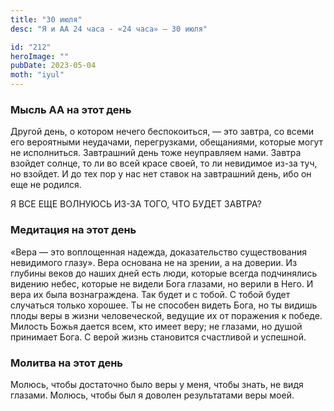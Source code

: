 ```yaml
---
title: "30 июля"
desc: "Я и АА 24 часа - «24 часа» — 30 июля"

id: "212"
heroImage: ""
pubDate: 2023-05-04
moth: "iyul"
---
```


### Мысль АА на этот день

Другой день, о котором нечего беспокоиться, — это завтра, со всеми его
вероятными неудачами, перегрузками, обещаниями, которые могут не исполниться.
Завтрашний день тоже неуправляем нами. Завтра взойдет солнце, то ли во всей
красе своей, то ли невидимое из-за туч, но взойдет. И до тех пор у нас нет
ставок на завтрашний день, ибо он еще не родился.

Я ВСЕ ЕЩЕ ВОЛНУЮСЬ ИЗ-ЗА ТОГО, ЧТО БУДЕТ ЗАВТРА?

### Медитация на этот день

«Вера — это воплощенная надежда, доказательство существования невидимого
глазу». Вера основана не на зрении, а на доверии. Из глубины веков до наших
дней есть люди, которые всегда подчинялись видению небес, которые не видели
Бога глазами, но верили в Него. И вера их была вознаграждена. Так будет и с
тобой. С тобой будет случаться только хорошее. Ты не способен видеть Бога, но
ты видишь плоды веры в жизни человеческой, ведущие их от поражения к победе.
Милость Божья дается всем, кто имеет веру; не глазами, но душой принимает
Бога. С верой жизнь становится счастливой и успешной.

### Молитва на этот день

Молюсь, чтобы достаточно было веры у меня, чтобы знать, не видя глазами.
Молюсь, чтобы был я доволен результатами веры моей.
